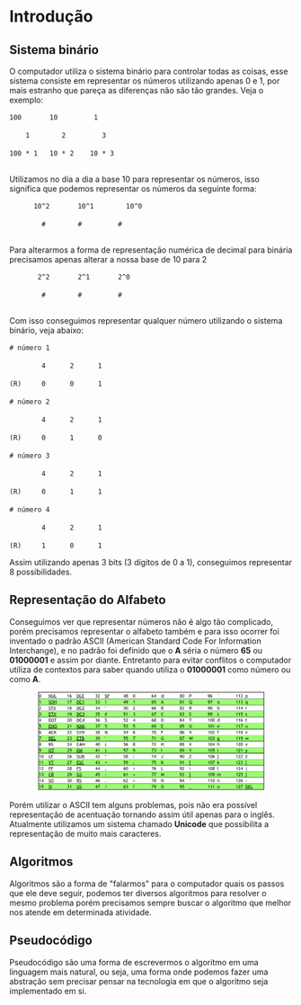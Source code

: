 # Introdução

## Sistema binário 

O computador utiliza o sistema binário para controlar todas as coisas, esse sistema consiste em representar os números utilizando apenas 0 e 1, por mais estranho que pareça as diferenças não são tão grandes.
Veja o exemplo:
```
100       10         1
      
	1        2         3
	    
100 * 1   10 * 2    10 * 3
	
```

Utilizamos no dia a dia a base 10 para representar os números, isso significa que podemos representar os números da seguinte forma:

```
      10^2       10^1        10^0
      
	    #        #         #
	    
```

Para alterarmos a forma de representação numérica de decimal para binária precisamos apenas alterar a nossa base de 10 para 2

```
       2^2       2^1       2^0
      
	    #        #         #
	    
```
Com isso conseguimos representar qualquer número utilizando o sistema binário, veja abaixo: 
```
# número 1

	    4      2      1
      
(R)	    0      0      1

# número 2

	    4      2      1
      
(R)	    0      1      0
	    
# número 3

	    4      2      1
      
(R)	    0      1      1

# número 4

	    4      2      1
      
(R)	    1      0      1

```
Assim utilizando apenas 3 bits (3 dígitos de 0 a 1), conseguimos representar 8 possibilidades.

## Representação do Alfabeto

Conseguimos ver que representar números não é algo tão complicado, porém precisamos representar o alfabeto também e para isso ocorrer foi inventado o padrão ASCII (American Standard Code For Information Interchange), e no padrão foi definido que o **A** séria o número **65** ou **01000001** e assim por diante. Entretanto para evitar conflitos o computador utiliza de contextos para saber quando utiliza o **01000001** como número ou como **A**.

<p  align="center">
	<img  src="./.github/ascii-chart.png"  alt="Tabela ASCII"  width="80%" />
</p>


Porém utilizar o ASCII tem alguns problemas, pois não era possível representação de acentuação tornando assim útil apenas para o inglês. Atualmente utilizamos um sistema chamado **Unicode** que possibilita a representação de muito mais caracteres.


## Algoritmos 

Algoritmos são a forma de "falarmos" para o computador quais os passos que ele deve seguir, podemos ter diversos algoritmos para resolver o mesmo problema porém precisamos sempre buscar o algoritmo que melhor nos atende em determinada atividade.


## Pseudocódigo

Pseudocódigo são uma forma de escrevermos o algoritmo em uma linguagem mais natural, ou seja, uma forma onde podemos fazer uma abstração sem precisar pensar na tecnologia em que o algoritmo seja implementado em si.

